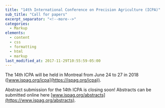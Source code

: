 ```yaml
---
title: "14th International Conference on Precision Agriculture (ICPA)"
sub_title: "Call for papers"
excerpt_separator: "<!--more-->"
categories:
  - Markup
elements:
  - content
  - css
  - formatting
  - html
  - markup
last_modified_at: 2017-11-29T10:55:59-05:00
---
```


The 14th ICPA will be held in Montreal from June 24 to 27 in 2018 ([www.ispag.org/icpa](https://ispag.org/icpa)).

Abstract submission for the 14th ICPA is closing soon!  Abstracts can be submitted online here [www.ispag.org/abstracts](https://www.ispag.org/abstracts).

